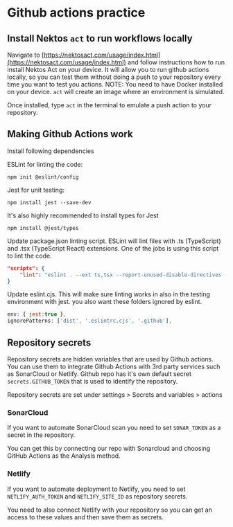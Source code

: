 # Github actions practice

## Install Nektos `act` to run workflows locally

Navigate to [https://nektosact.com/usage/index.html](https://nektosact.com/usage/index.html) and follow instructions how to run install Nektos Act on your device. It will allow you to run github actions locally, so you can test them without doing a push to your repository every time you want to test you actions. NOTE: You need to have Docker installed on your device. `act` will create an image where an environment is simulated.

Once installed, type `act` in the terminal to emulate a push action to your repository.

## Making Github Actions work

Install following dependencies

 ESLint for linting the code:
 ```shell
 npm init @eslint/config
 ```

 Jest for unit testing:
 ```shell
 npm install jest --save-dev
 ```

 It's also highly recommended to install types for Jest

 ```shell
npm install @jest/types
```

Update package.json linting script. ESLint will lint files with .ts (TypeScript) and .tsx (TypeScript React) extensions. One of the jobs is using this script to lint the code.

```json
"scripts": {
    "lint": "eslint . --ext ts,tsx --report-unused-disable-directives --max-warnings 0 --fix",
}
```

Update eslint.cjs. This will make sure linting works in also in the testing environment with jest. you also want these folders ignored by eslint.

```js
env: { jest:true },
ignorePatterns: ['dist', '.eslintrc.cjs', '.github'],
```

## Repository secrets

Repository secrets are hidden variables that are used by Github actions. You can use them to integrate Github Actions with 3rd party services such as SonarCloud or Netlify. Github repo has it's own default secret `secrets.GITHUB_TOKEN` that is used to identify the repository.

Repository secrets are set under settings > Secrets and variables > actions

### SonarCloud

If you want to automate SonarCloud scan you need to set `SONAR_TOKEN` as a secret in the repository. 

You can get this by connecting our repo with Sonarcloud and choosing GitHub Actions as the Analysis method. 

### Netlify

If you want to automate deployment to Netlify, you need to set `NETLIFY_AUTH_TOKEN` and `NETLIFY_SITE_ID` as repository secrets. 

You need to also connect Netlify with your repository so you can get an access to these values and then save them as secrets.